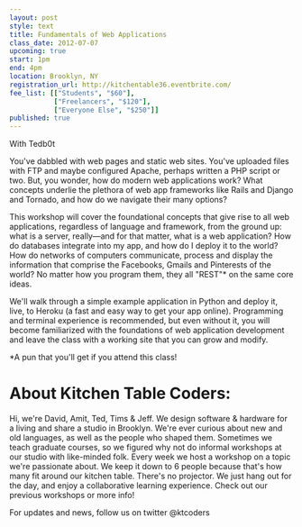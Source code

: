 ```yaml
---
layout: post
style: text
title: Fundamentals of Web Applications
class_date: 2012-07-07
upcoming: true
start: 1pm
end: 4pm
location: Brooklyn, NY
registration_url: http://kitchentable36.eventbrite.com/
fee_list: [["Students", "$60"],
           ["Freelancers", "$120"],
           ["Everyone Else", "$250"]]
published: true
---
```

With Tedb0t
 
You've dabbled with web pages and static web sites.  You've uploaded files with FTP and maybe configured Apache, perhaps written a PHP script or two.  But, you wonder, how do modern web applications work?  What concepts underlie the plethora of web app frameworks like Rails and Django and Tornado, and how do we navigate their many options?

This workshop will cover the foundational concepts that give rise to all web applications, regardless of language and framework, from the ground up: what is a server, really—and for that matter, what is a web application?  How do databases integrate into my app, and how do I deploy it to the world?  How do networks of computers communicate, process and display the information that comprise the Facebooks, Gmails and Pinterests of the world?  No matter how you program them, they all "REST"* on the same core ideas.

We'll walk through a simple example application in Python and deploy it, live, to Heroku (a fast and easy way to get your app online).  Programming and terminal experience is recommended, but even without it, you will become familiarized with the foundations of web application development and leave the class with a working site that you can grow and modify.

*A pun that you'll get if you attend this class!
 
# About Kitchen Table Coders: 
 
Hi, we're David, Amit, Ted, Tims & Jeff. We design software & hardware for a living and share a studio in Brooklyn. We're ever curious about new and old languages, as well as the people who shaped them. Sometimes we teach graduate courses, so we figured why not do informal workshops at our studio with like-minded folk.
Every week we host a workshop on a topic we're passionate about. We keep it down to 6 people because that's how many fit around our kitchen table. There's no projector. We just hang out for the day, and enjoy a collaborative learning experience.
Check out our previous workshops or more info!
 
 
For updates and news, follow us on twitter @ktcoders
